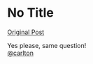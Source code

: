 # No Title

[Original Post](https://discourse.onlinedegree.iitm.ac.in/t/164214/2)

<p>Yes please, same question!<br>
<a class="mention" href="/u/carlton">@carlton</a></p>